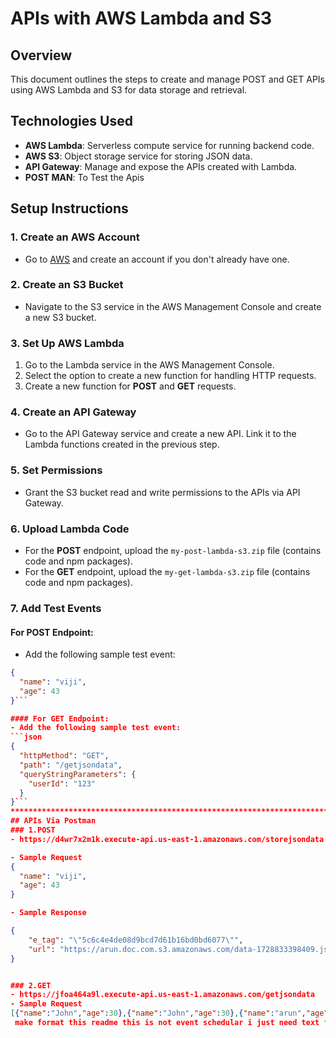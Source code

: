# APIs with AWS Lambda and S3

## Overview
This document outlines the steps to create and manage POST and GET APIs using AWS Lambda and S3 for data storage and retrieval.

## Technologies Used
- **AWS Lambda**: Serverless compute service for running backend code.
- **AWS S3**: Object storage service for storing JSON data.
- **API Gateway**: Manage and expose the APIs created with Lambda.
- **POST MAN**: To Test the Apis

## Setup Instructions

### 1. Create an AWS Account
- Go to [AWS](https://aws.amazon.com/) and create an account if you don't already have one.

### 2. Create an S3 Bucket
- Navigate to the S3 service in the AWS Management Console and create a new S3 bucket.

### 3. Set Up AWS Lambda
1. Go to the Lambda service in the AWS Management Console.
2. Select the option to create a new function for handling HTTP requests.
3. Create a new function for **POST** and **GET** requests.

### 4. Create an API Gateway
- Go to the API Gateway service and create a new API. Link it to the Lambda functions created in the previous step.

### 5. Set Permissions
- Grant the S3 bucket read and write permissions to the APIs via API Gateway.

### 6. Upload Lambda Code
- For the **POST** endpoint, upload the `my-post-lambda-s3.zip` file (contains code and npm packages).
- For the **GET** endpoint, upload the `my-get-lambda-s3.zip` file (contains code and npm packages).

### 7. Add Test Events
#### For POST Endpoint:
- Add the following sample test event:
```json
{
  "name": "viji",
  "age": 43
}```

#### For GET Endpoint:
- Add the following sample test event:
```json
{
  "httpMethod": "GET",
  "path": "/getjsondata",
  "queryStringParameters": {
    "userId": "123"
  }
}```
*********************************************************************************************************************************************************************************************************
## APIs Via Postman
### 1.POST
- https://d4wr7x2m1k.execute-api.us-east-1.amazonaws.com/storejsondata

- Sample Request
{
  "name": "viji",
  "age": 43
}

- Sample Response

{
    "e_tag": "\"5c6c4e4de08d9bcd7d61b16bd0bd6077\"",
    "url": "https://arun.doc.com.s3.amazonaws.com/data-1728833398409.json"
}


### 2.GET
- https://jfoa464a9l.execute-api.us-east-1.amazonaws.com/getjsondata
- Sample Request
[{"name":"John","age":30},{"name":"John","age":30},{"name":"arun","age":30},{"name":"saran","age":22},{"name":"vishwa","age":31},{"name":"sanjeev","age":24},{"name":"pandian","age":21},{"name":"pandi","age":22},{"name":"viji","age":43}]
 make format this readme this is not event schedular i just need text format like event schedular
